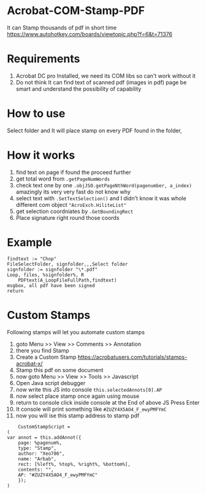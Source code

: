 # Acrobat-COM-Stamp-PDF
It can Stamp thousands of pdf in short time 
https://www.autohotkey.com/boards/viewtopic.php?f=6&t=71376

# Requirements
1) Acrobat DC pro Installed, we need its COM libs so can't work without it
2) Do not think It can find text of scanned pdf (images in pdf) page be smart and understand the possibility of capability

# How to use
Select folder and It will place stamp on every PDF found in the folder,

# How it works
1) find text on page if found the proceed further
2) get total word from `.getPageNumWords`
3) check text one by one `.objJSO.getPageNthWord(pagenumber, a_index)` amazingly its very very fast do not know why
4) select text with `.SetTextSelection()` and I didn't know it was whole different com object `"AcroExch.HiliteList"`
5) get selection coordniates by `.GetBoundingRect`
6) Place signature right round those coords

# Example
```autohotkey
findtext := "Chop"
FileSelectFolder, signfolder,,,Select folder
signfolder := signfolder "\*.pdf"
Loop, files, %signfolder%, R
	PDFtext(A_LoopFileFullPath,findtext)
msgbox, all pdf have been signed
return
```
# Custom Stamps
Following stamps will let you automate custom stamps
1) goto Menu >> View >> Comments >> Annotation
2) there you find Stamp
3) Create a Custom Stamp https://acrobatusers.com/tutorials/stamps-acrobat-x/
4) Stamp this pdf on some document
5) now goto Menu >> View >> Tools >> Javascript
6) Open Java script debugger
7) now write this JS into console `this.selectedAnnots[0].AP`
8) now select place stamp once again using mouse
9) return to console click inside console at the End of above JS Press Enter
10) It console will print something like `#ZUZY4X5AO4_F_ewyPMFYmC`
11) now you will ise this stamp address to stamp pdf

```autohotkey
	CustomStampScript =
(
var annot = this.addAnnot({
	page: %pagenum%,
	type: "Stamp",
	author: "Xeo786",
	name: "Arbab",
	rect: [%left%, %top%, %right%, %bottom%],
	contents: "",
	AP: "#ZUZY4X5AO4_F_ewyPMFYmC"
	});
)
```
